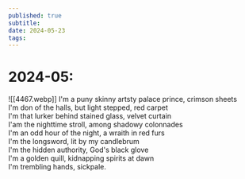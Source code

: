 ```yaml
---
published: true
subtitle: 
date: 2024-05-23
tags: 
---
```


#  2024-05: 
![[4467.webp]]
I'm a puny skinny artsty palace prince, crimson sheets
<br>
I'm don of the halls, but light stepped, red carpet
<br>
I'm that lurker behind stained glass, velvet curtain
<br>
I'am the nighttime stroll, among shadowy colonnades
<br>
I'm an odd hour of the night, a wraith in red furs
<br>
I'm the longsword, lit by my candlebrum
<br>
I'm the hidden authority, God's black glove
<br>
I'm a golden quill, kidnapping spirits at dawn
<br>
I'm trembling hands, sickpale.